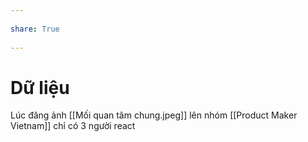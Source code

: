 ---  
share: True  
---  
# Dữ liệu  
Lúc đăng ảnh [[Mối quan tâm chung.jpeg]] lên nhóm [[Product Maker Vietnam]] chỉ có 3 người react  
